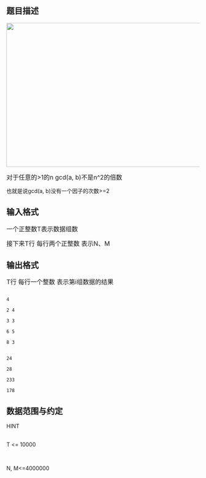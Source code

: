 ## 题目描述

<p><span style="font-size: medium"><img height="376" alt="" width="542" src="https://s2.loli.net/2023/08/15/PHysjr3uwpzFM8b.png"></span></p>
<p><span style="font-size: medium"><!--StartFragment --></span></p>
<div>
 <span style="font-size: medium">对于任意的>1的n gcd(a, b)不是n^2的倍数<br>
   也就是说gcd(a, b)没有一个因子的次数>=2<br></span>
</div>

## 输入格式

<div>
 <span style="font-size: 12pt">一个正整数T表示数据组数</span>
</div>
<div>
 <span style="font-size: 12pt">接下来T行 每行两个正整数 表示N、M</span>
</div>

## 输出格式

<div>
 <span style="font-size: 12pt">T</span><span style="font-size: 12pt">行 每行一个整数 表示第i组数据的结果</span>
</div>

```input1
4
2 4
3 3
6 5
8 3
```
```output1
24
28
233
178
```
## 数据范围与约定

<p>HINT<br><br>
  T <= 10000</p>
<br>
<p>N, M<=4000000</p>

